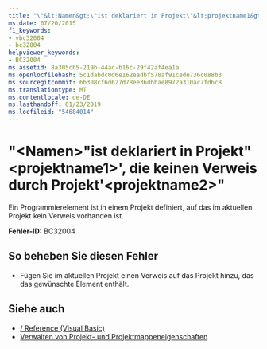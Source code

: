 ```yaml
---
title: "\"&lt;Namen&gt;\"ist deklariert in Projekt\"&lt;projektname1&gt;', die keinen Verweis durch Projekt'&lt;projektname2&gt;\""
ms.date: 07/20/2015
f1_keywords:
- vbc32004
- bc32004
helpviewer_keywords:
- BC32004
ms.assetid: 8a305cb5-219b-44ac-b16c-29f42af4ea1a
ms.openlocfilehash: 5c1dabdc0d6e162eadbf578af91cede736c088b3
ms.sourcegitcommit: 6b308cf6d627d78ee36dbbae8972a310ac7fd6c8
ms.translationtype: MT
ms.contentlocale: de-DE
ms.lasthandoff: 01/23/2019
ms.locfileid: "54684014"
---
```

# <a name="ltnamegt-is-declared-in-project-ltprojectname1gt-which-is-not-referenced-by-project-ltprojectname2gt"></a>"&lt;Namen&gt;"ist deklariert in Projekt"&lt;projektname1&gt;', die keinen Verweis durch Projekt'&lt;projektname2&gt;"
Ein Programmierelement ist in einem Projekt definiert, auf das im aktuellen Projekt kein Verweis vorhanden ist.  
  
 **Fehler-ID:** BC32004  
  
## <a name="to-correct-this-error"></a>So beheben Sie diesen Fehler  
  
-   Fügen Sie im aktuellen Projekt einen Verweis auf das Projekt hinzu, das das gewünschte Element enthält.  
  
## <a name="see-also"></a>Siehe auch

- [/ Reference (Visual Basic)](../../visual-basic/reference/command-line-compiler/reference.md)
- [Verwalten von Projekt- und Projektmappeneigenschaften](/visualstudio/ide/managing-project-and-solution-properties)
